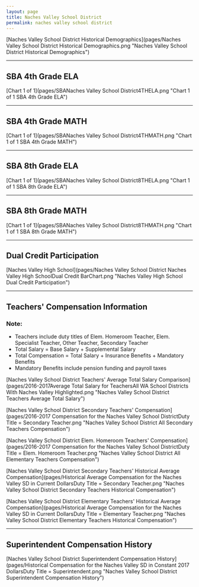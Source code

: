 ```yaml
---
layout: page
title: Naches Valley School District
permalink: naches valley school district
---
```



[Naches Valley School District Historical Demographics](pages/Naches Valley School District Historical Demographics.png "Naches Valley School District Historical Demographics")

___

## SBA 4th Grade ELA

[Chart 1 of 1](pages/SBANaches Valley School District4THELA.png "Chart 1 of 1 SBA 4th Grade ELA")


___

## SBA 4th Grade MATH

[Chart 1 of 1](pages/SBANaches Valley School District4THMATH.png "Chart 1 of 1 SBA 4th Grade MATH")


___

## SBA 8th Grade ELA

[Chart 1 of 1](pages/SBANaches Valley School District8THELA.png "Chart 1 of 1 SBA 8th Grade ELA")


___

## SBA 8th Grade MATH

[Chart 1 of 1](pages/SBANaches Valley School District8THMATH.png "Chart 1 of 1 SBA 8th Grade MATH")


___

## Dual Credit Participation

[Naches Valley High School](pages/Naches Valley School District Naches Valley High SchoolDual Credit BarChart.png "Naches Valley High School Dual Credit Participation")


___

## Teachers' Compensation Information
### Note:
- Teachers include duty titles of Elem. Homeroom Teacher, Elem. Specialist Teacher, Other Teacher, Secondary Teacher
- Total Salary = Base Salary + Supplemental Salary
- Total Compensation = Total Salary + Insurance Benefits + Mandatory Benefits
- Mandatory Benefits include pension funding and payroll taxes

[Naches Valley School District Teachers' Average Total Salary Comparison](pages/2016-2017Average Total Salary for TeachersAll WA School Districts With Naches Valley Highlighted.png "Naches Valley School District Teachers Average Total Salary")

[Naches Valley School District Secondary Teachers' Compensation](pages/2016-2017 Compensation for the Naches Valley School DistrictDuty Title = Secondary Teacher.png "Naches Valley School District All Secondary Teachers Compensation")

[Naches Valley School District Elem. Homeroom Teachers' Compensation](pages/2016-2017 Compensation for the Naches Valley School DistrictDuty Title = Elem. Homeroom Teacher.png "Naches Valley School District All Elementary Teachers Compensation")

[Naches Valley School District Secondary Teachers' Historical Average Compensation](pages/Historical Average Compensation for the Naches Valley SD in Current DollarsDuty Title = Secondary Teacher.png "Naches Valley School District Secondary Teachers Historical Compensation")

[Naches Valley School District Elementary Teachers' Historical Average Compensation](pages/Historical Average Compensation for the Naches Valley SD in Current DollarsDuty Title = Elementary Teacher.png "Naches Valley School District Elementary Teachers Historical Compensation")


___

## Superintendent Compensation History

[Naches Valley School District Superintendent Compensation History](pages/Historical Compensation for the Naches Valley SD in Constant 2017 DollarsDuty Title = Superintendent.png "Naches Valley School District Superintendent Compensation History")


